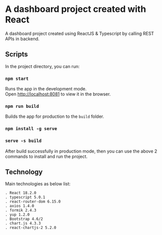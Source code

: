 # A dashboard project created with React

A dashboard project created using ReactJS & Typescript by calling REST APIs in backend.

## Scripts

In the project directory, you can run:

### `npm start`

Runs the app in the development mode.\
Open [http://localhost:8081](http://localhost:8081) to view it in the browser.

### `npm run build`

Builds the app for production to the `build` folder.

### `npm install -g serve`
### `serve -s build`

After build successfully in production mode, then you can use the above 2 commands to install and run the project.

## Technology

Main technologies as below list:

    . React 18.2.0
    . typescript 5.0.1
    . react-router-dom 6.15.0
    . axios 1.4.0
    . formik 2.4.3
    . yup 1.2.0
    . Bootstrap 4.6/2
    . chart.js 4.3.3
    . react-chartjs-2 5.2.0

